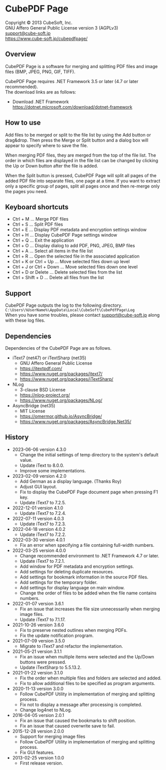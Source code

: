 CubePDF Page
====

Copyright © 2013 CubeSoft, Inc.  
GNU Affero General Public License version 3 (AGPLv3)  
support@cube-soft.jp  
https://www.cube-soft.jp/cubepdfpage/

## Overview

CubePDF Page is a software for merging and splitting PDF files and image files (BMP, JPEG, PNG, GIF, TIFF).

CubePDF Page requires .NET Framework 3.5 or later (4.7 or later recommended).  
The download links are as follows:

* Download .NET Framework  
  https://dotnet.microsoft.com/download/dotnet-framework


## How to use

Add files to be merged or split to the file list by using the Add button or drag&drop.
Then press the Merge or Split button and a dialog box will appear to specify where to save the file.

When merging PDF files, they are merged from the top of the file list.
The order in which files are displayed in the file list can be changed by clicking the Up or Down button after the file is added.

When the Split button is pressed, CubePDF Page will split all pages of the added PDF file into separate files, one page at a time.
If you want to extract only a specific group of pages, split all pages once and then re-merge only the pages you need.

## Keyboard shortcuts

* Ctrl + M ... Merge PDF files
* Ctrl + S ... Split PDF files
* Ctrl + E ... Display PDF metadata and encryption settings window
* Ctrl + H ... Display CubePDF Page settings window
* Ctrl + Q ... Exit the application
* Ctrl + O ... Display dialog to add PDF, PNG, JPEG, BMP files
* Ctrl + A ... Select all items in the file list
* Ctrl + R ... Open the selected file in the associated application
* Ctrl + K or Ctrl + Up ... Move selected files down up level
* Ctrl + J or Ctrl + Down ... Move selected files down one level
* Ctrl + D or Delete ... Delete selected files from the list
* Ctrl + Shift + D ... Delete all files from the list

## Support

CubePDF Page outputs the log to the following directory.  
```C:\Users\%UserName%\AppData\Local\CubeSoft\CubePdfPage\Log```  
When you have some troubles, please contact support@cube-soft.jp along with these log files.

## Dependencies

Dependencies of the CubePDF Page are as follows.

* iText7 (net47) or iTextSharp (net35)
    - GNU Affero General Public License
    - https://itextpdf.com/
    - https://www.nuget.org/packages/itext7/
    - https://www.nuget.org/packages/iTextSharp/
* NLog
    - 3-clause BSD License
    - https://nlog-project.org/
    - https://www.nuget.org/packages/NLog/
* AsyncBridge (net35)
    - MIT License
    - https://omermor.github.io/AsyncBridge/
    - https://www.nuget.org/packages/AsyncBridge.Net35/

## History

* 2023-06-06 version 4.3.0
    - Change the initial settings of temp directory to the system's default value.
    - Update iText to 8.0.0.
    - Improve some implementations.
* 2023-02-09 version 4.2.0
    - Add German as a display language. (Thanks Roy)
    - Adjust GUI layout.
    - Fix to display the CubePDF Page document page when pressing F1 key.
    - Update iText7 to 7.2.5.
* 2022-12-01 version 4.1.0
    - Update iText7 to 7.2.4.
* 2022-07-11 version 4.0.3
    - Update iText7 to 7.2.3.
* 2022-04-18 version 4.0.2
    - Update iText7 to 7.2.2.
* 2022-03-30 version 4.0.1
    - Fix an error when specifying a file containing full-width numbers.
* 2022-03-25 version 4.0.0
    - Change recommended environment to .NET Framework 4.7 or later.
    - Update iText7 to 7.2.1.
    - Add window for PDF metadata and encryption settings.
    - Add settings for deleting duplicate resources.
    - Add settings for bookmark information in the source PDF files.
    - Add settings for the temporary folder.
    - Add settings for display language on main window.
    - Change the order of files to be added when the file name contains numbers.
* 2022-01-07 version 3.6.1
    - Fix an issue that increases the file size unnecessarily when merging image files.
    - Update iText7 to 7.1.17.
* 2021-10-26 version 3.6.0
    - Fix to preserve nested outlines when merging PDFs.
    - Fix the update notification program.
* 2021-07-09 version 3.5.0
    - Migrate to iText7 and refactor the implementation.
* 2021-05-21 version 3.1.1
    - Fix an issue when multiple items were selected and the Up/Down buttons were pressed.
    - Update iTextSharp to 5.5.13.2.
* 2021-01-22 version 3.1.0
    - Fix the order when multiple files and folders are selected and added.
    - Fix to allow additional files to be specified as program arguments.
* 2020-11-13 version 3.0.0
    - Follow CubePDF Utility in implementation of merging and splitting process.
    - Fix not to display a message after processing is completed.
    - Change log4net to NLog.
* 2016-04-05 version 2.0.1
    - Fix an issue that caused the bookmarks to shift position.
    - Fix an issue that caused overwrite save to fail.
* 2015-12-28 version 2.0.0
    - Support for merging image files
    - Follow CubePDF Utility in implementation of merging and splitting process.
    - Fix GUI features.
* 2013-02-25 version 1.0.0
    - First release version.
